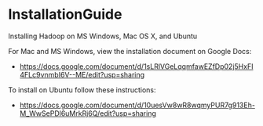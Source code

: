 # InstallationGuide
Installing Hadoop on MS Windows, Mac OS X, and Ubuntu

For Mac and MS Windows, view the installation document on Google Docs:
- https://docs.google.com/document/d/1sLRlVGeLqqmfawEZfDp02j5HxFI4FLc9vnmbI6V--ME/edit?usp=sharing

To install on Ubuntu follow these instructions:
- https://docs.google.com/document/d/10uesVw8wR8wqmyPUR7g913Eh-M_WwSePDl6uMrkRj6Q/edit?usp=sharing
